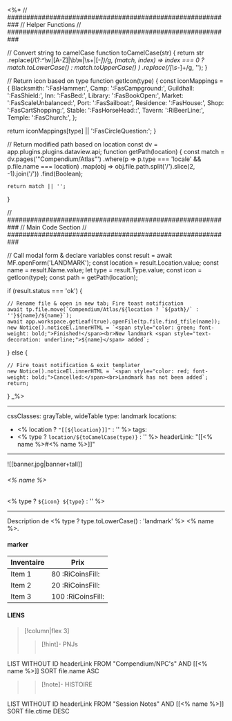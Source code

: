 <%*
// ###########################################################
//                        Helper Functions
// ###########################################################

// Convert string to camelCase
function toCamelCase(str) {
  return str
    .replace(/(?:^\w|[A-Z]|\b\w|\s+|[-_])/g, (match, index) =>
      index === 0 ? match.toLowerCase() : match.toUpperCase()
    )
    .replace(/[\s-_]+/g, '');
}

// Return icon based on type
function getIcon(type) {
  const iconMappings = {
    Blacksmith: ':FasHammer:',
    Camp: ':FasCampground:',
    Guildhall: ':FasShield:',
    Inn: ':FasBed:',
    Library: ':FasBookOpen:',
    Market: ':FasScaleUnbalanced:',
    Port: ':FasSailboat:',
    Residence: ':FasHouse:',
    Shop: ':FasCartShopping:',
    Stable: ':FasHorseHead::',
    Tavern: ':RiBeerLine:',
    Temple: ':FasChurch:',
  };

  return iconMappings[type] || ':FasCircleQuestion:';
}

// Return modified path based on location
const dv = app.plugins.plugins.dataview.api;
function getPath(location) {
	const match = dv.pages('"Compendium/Atlas"')
		.where(p => p.type === 'locale' && p.file.name === location)
		.map(obj => obj.file.path.split('/').slice(2, -1).join('/'))
		.find(Boolean);

	return match || '';
}

// ###########################################################
//                        Main Code Section
// ###########################################################

// Call modal form & declare variables
const result = await MF.openForm('LANDMARK');
const location = result.Location.value;
const name = result.Name.value;
let type = result.Type.value;
const icon = getIcon(type);
const path = getPath(location);

if (result.status === 'ok') {

    // Rename file & open in new tab; Fire toast notification
    await tp.file.move(`Compendium/Atlas/${location ? `${path}/` : ''}${name}/${name}`);
    await app.workspace.getLeaf(true).openFile(tp.file.find_tfile(name));
    new Notice().noticeEl.innerHTML = `<span style="color: green; font-weight: bold;">Finished!</span><br>New landmark <span style="text-decoration: underline;">${name}</span> added`;

} else {

    // Fire toast notification & exit templater
    new Notice().noticeEl.innerHTML = `<span style="color: red; font-weight: bold;">Cancelled:</span><br>Landmark has not been added`;
    return;
}
_%>

---
cssClasses: grayTable, wideTable
type: landmark
locations:
 - <% location ? `"[[${location}]]"` : '' %>
tags:
 - <% type ? `location/${toCamelCase(type)}` : '' %>
headerLink: "[[<% name %>#<% name %>]]"
---

![[banner.jpg|banner+tall]]
###### <% name %>
<span class="sub2"><% type ? `${icon} ${type}` : '' %></span>
___

Description de <% type ? type.toLowerCase() : 'landmark' %> <% name %>.

#### marker
| Inventaire                  | Prix |
| -------------------------- | ----- |
| Item 1 | 80 <span class="goldcoin">:RiCoinsFill:</span>  |
| Item 2 | 20 <span class="silvercoin">:RiCoinsFill:</span>   |
| Item 3 | 100 <span class="coppercoin">:RiCoinsFill:</span>  |

<span class="clearfix"></span>

#### LIENS
> [!column|flex 3]
> > [!hint]-  PNJs
> >```dataview
LIST WITHOUT ID headerLink
FROM "Compendium/NPC's" AND [[<% name %>]]
SORT file.name ASC
> 
>> [!note]- HISTOIRE
>>```dataview
LIST WITHOUT ID headerLink
FROM "Session Notes" AND [[<% name %>]]
SORT file.ctime DESC